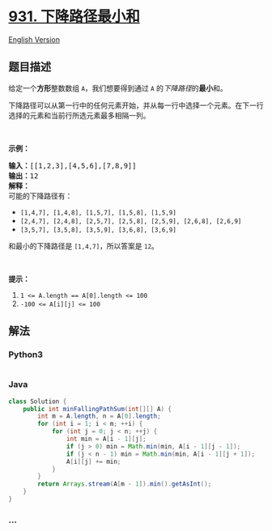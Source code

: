 # [931. 下降路径最小和](https://leetcode-cn.com/problems/minimum-falling-path-sum)

[English Version](/solution/0900-0999/0931.Minimum%20Falling%20Path%20Sum/README_EN.md)

## 题目描述

<!-- 这里写题目描述 -->
<p>给定一个<strong>方形</strong>整数数组&nbsp;<code>A</code>，我们想要得到通过 <code>A</code> 的<em>下降路径</em>的<strong>最小</strong>和。</p>

<p>下降路径可以从第一行中的任何元素开始，并从每一行中选择一个元素。在下一行选择的元素和当前行所选元素最多相隔一列。</p>

<p>&nbsp;</p>

<p><strong>示例：</strong></p>

<pre><strong>输入：</strong>[[1,2,3],[4,5,6],[7,8,9]]
<strong>输出：</strong>12
<strong>解释：</strong>
可能的下降路径有：
</pre>

<ul>
	<li><code>[1,4,7], [1,4,8], [1,5,7], [1,5,8], [1,5,9]</code></li>
	<li><code>[2,4,7], [2,4,8], [2,5,7], [2,5,8], [2,5,9], [2,6,8], [2,6,9]</code></li>
	<li><code>[3,5,7], [3,5,8], [3,5,9], [3,6,8], [3,6,9]</code></li>
</ul>

<p>和最小的下降路径是&nbsp;<code>[1,4,7]</code>，所以答案是&nbsp;<code>12</code>。</p>

<p>&nbsp;</p>

<p><strong>提示：</strong></p>

<ol>
	<li><code>1 &lt;= A.length == A[0].length &lt;= 100</code></li>
	<li><code>-100 &lt;= A[i][j] &lt;= 100</code></li>
</ol>

## 解法

<!-- 这里可写通用的实现逻辑 -->

<!-- tabs:start -->

### **Python3**

<!-- 这里可写当前语言的特殊实现逻辑 -->

```python

```

### **Java**

<!-- 这里可写当前语言的特殊实现逻辑 -->

```java
class Solution {
    public int minFallingPathSum(int[][] A) {
        int m = A.length, n = A[0].length;
        for (int i = 1; i < m; ++i) {
            for (int j = 0; j < n; ++j) {
                int min = A[i - 1][j];
                if (j > 0) min = Math.min(min, A[i - 1][j - 1]);
                if (j < n - 1) min = Math.min(min, A[i - 1][j + 1]);
                A[i][j] += min;
            }
        }
        return Arrays.stream(A[m - 1]).min().getAsInt();
    }
}

```

### **...**

```

```

<!-- tabs:end -->
